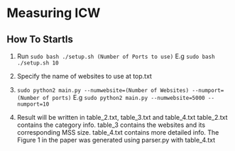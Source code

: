 # Measuring ICW

## How To Startls


1. Run `sudo bash ./setup.sh (Number of Ports to use)`
E.g `sudo bash ./setup.sh 10`

2. Specify the name of websites to use at top.txt
3. `sudo python2 main.py --numwebsite=(Number of Websites) --numport=(Number of ports)`
E.g `sudo python2 main.py --numwebsite=5000 --numport=10`

4. Result will be written in table_2.txt, table_3.txt and table_4.txt
table_2.txt contains the category info. table_3 contains the websites and its corresponding MSS size.
table_4.txt contains more detailed info. The Figure 1 in the paper was generated using parser.py with table_4.txt
